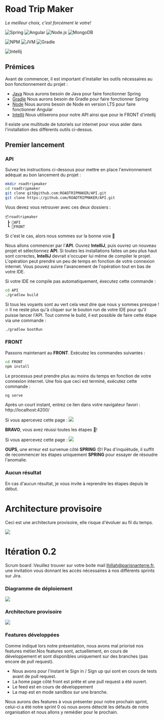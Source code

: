 # Road Trip Maker
_Le meilleur choix, c'est forcément le votre!_

![Spring](https://img.shields.io/badge/Spring-2.5.5-brightgreen?logo=Spring)
![Angular](https://img.shields.io/badge/Angular-12.2.6-brightgreen?logo=Angular)
![Node.js](https://img.shields.io/badge/Node.js-14.17.6-brightgreen?logo=node.js)
![MongoDB](https://img.shields.io/badge/MongoDB-4.4.9-brightgreen?logo=Mongodb)

![NPM](https://img.shields.io/badge/NPM-6.14.15-brightgreen?logo=npm)
![JVM](https://img.shields.io/badge/JVM-16.0.2-brightgreen?logo=Java)
![Gradle](https://img.shields.io/badge/Gradle-7.2-brightgreen?logo=Gradle)

![Intellij](https://img.shields.io/badge/Intellij-Ultimate-brightgreen?logo=intellij-idea)

## Prémices
Avant de commencer, il est important d'installer les outils nécessaires au bon fonctionnement du projet : 
- [Java](https://www.oracle.com/java/technologies/downloads/#java16-linux) Nous aurons besoin de Java pour faire fonctionner Spring
- [Gradle](https://gradle.org/install/) Nous aurons besoin de Gradle pour faire fonctionner Spring
- [Node](https://nodejs.org/en/) Nous aurons besoin de Node en version LTS pour faire fonctionner Angular
- [Intellij](https://www.jetbrains.com/fr-fr/idea/) Nous utiliserons pour notre API ainsi que pour le FRONT d'intellij

Il existe une multitude de tutoriels sur internet pour vous aider dans l'installation des différents outils ci-dessus.

## Premier lancement
### API

Suivez les instructions ci-dessous pour mettre en place l'environnement adéquat au bon lancement du projet :

```sh
mkdir roadtripmaker
cd roadtripmaker
git clone git@github.com:ROADTRIPMAKER/API.git
git clone https://github.com/ROADTRIPMAKER/API.git
```

Vous devez vous retrouver avec ces deux dossiers :
```
📦roadtripmaker
 ┣ 📂API
 ┗ 📂FRONT
```
Si c'est le cas, alors nous sommes sur la bonne voie 🎉

Nous allons commencer par l'__API__. Ouvrez __IntelliJ__, puis ouvrez un nouveau projet et sélectionnez __API__. Si toutes les installations faites un peu plus haut sont correctes, __IntelliJ__ devrait s'occuper lui même de compiler le projet. L'opération peut prendre un peu de temps en fonction de votre connexion internet. Vous pouvez suivre l'avancement de l'opération tout en bas de votre IDE.

Si votre IDE ne compile pas automatiquement, éxecutez cette commande :

```sh
cd API
./gradlew build
```
Si tous les voyants sont au vert cela veut dire que nous y sommes presque ! 🔥
Il ne reste plus qu'à cliquer sur le bouton run de votre IDE pour qu'il puisse lancer l'API. Tout comme le build, il est possible de faire cette étape via une commande :

```sh
./gradlew bootRun
```

### FRONT
Passons maintenant au __FRONT__. Exécutez les commandes suivantes :

```sh
cd FRONT
npm install
```
Le processus peut prendre plus au moins du temps en fonction de votre connexion internet. Une fois que ceci est terminé, exécutez cette commande :

```sh
ng serve
```

Après un court instant, entrez ce lien dans votre navigateur favori : http://localhost:4200/

Si vous apercevez cette page : 
<img src="https://i.ibb.co/RQWxXgk/spring.png">

__BRAVO__, vous avez réussi toutes les étapes 👏!

Si vous apercevez cette page : 
<img src="https://i.ibb.co/9nzx493/nospring.png">

__OUPS__, une erreur est survenue côté __SPRING__ 😞!
Pas d'inquiétude, il suffit de recommencer les étapes uniquement __SPRING__ pour essayer de résoudre l'anomalie.

### Aucun résultat

En cas d'aucun résultat, je vous invite à reprendre les étapes depuis le début.

# Architecture provisoire

Ceci est une architecture provisoire, elle risque d'évoluer au fil du temps.

<img src="https://i.ibb.co/pKbDhZC/Archi.png">

# Itération 0.2

Scrum board :Veuillez trouver sur votre boite mail lhillah@parisnanterre.fr, une invitation vous donnant les accès nécessaires à nos différents sprints sur Jira.

### Diagramme de déploiement

<img src="https://i.ibb.co/NCjRFRt/screen.png">

### Architecture provisoire
<img src="https://i.ibb.co/jyr1QGF/download.png">

### Features développées
Comme indiqué lors notre présentation, nous avons mal priorisé nos features métier.Nos features sont, actuellement, en cours de développement et sont disponibles uniquement sur des branches (pas encore de pull request).
 - Nous avons pour l'instant le Sign in / Sign up qui sont en cours de tests avant de pull request.
 - La home page côté front est prête et une pull request a été ouvert.
 - Le feed est en cours de développement
 - La map est en mode sandbox sur une branche.

Nous aurons des features à vous présenter pour notre prochain sprint, celui-ci a été notre sprint 0 où nous avons détecté les défauts de notre organisation et nous allons y remédier pour le prochain.
